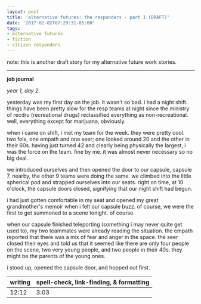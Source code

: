 ```yaml
---
layout: post
title: 'alternative futures: the responders - part 1 (DRAFT)'
date: '2017-02-02T07:29:31-05:00'
tags:
- alternative futures
- fiction 
- citizen responders
---
```


note: this is another draft story for my alternative future work stories.

***

**job journal**

*year 1, day 2.*

yesterday was my first day on the job. it wasn't so bad. i had a night shift. things have been pretty slow for the resp teams at night since the ministry of recdru (recreational drugs) reclassified everything as non-recreational. well, everything except for marijuana, obviously. 

when i came on shift, i met my team for the week. they were pretty cool. two folx, one empath and one seer; one looked around 20 and the other in their 60s. having just turned 42 and clearly being physically the largest, i was the force on the team. fine by me. it was almost never necessary so no big deal. 

we introduced ourselves and then opened the door to our capsule, capsule 7. nearby, the other 9 teams were doing the same. we climbed into the little spherical pod and strapped ourselves into our seats. right on time, at 10 o'clock, the capsule doors closed, signifying that our night shift had begun. 

i had just gotten comfortable in my seat and opened my great grandmother's memoir when i felt our capsule buzz. of course, we were the first to get summoned to a scene tonight. of course. 

when our capsule finished teleporting (something i may never quite get used to), my two teammates were already reading the situation. the empath reported that there was a mix of fear and anger in the space. the seer closed their eyes and told us that it seemed like there are only four people on the scene, two very young people, and two people in their 40s. they might be the parents of the young ones.

i stood up, opened the capsule door, and hopped out first. 

<table>
	<thead>
		<tr>
			<th>writing</th>
			<th>spell-check, link-finding, & formatting</th>
		</tr>
	</thead>
	<tbody>
		<tr>
			<td>12:12</td>
			<td>3:03</td>
		</tr>
	</tbody>
</table>